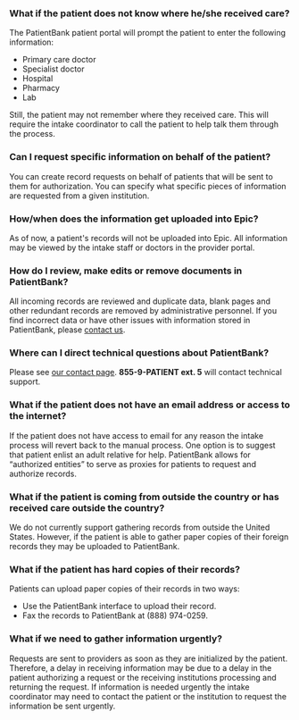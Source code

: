 ### What if the patient does not know where he/she received care?

The PatientBank patient portal will prompt the patient to enter the following information: 

- Primary care doctor
- Specialist doctor
- Hospital
- Pharmacy
- Lab

Still, the patient may not remember where they received care. This will require the intake coordinator to call the patient to help talk them through the process.

### Can I request specific information on behalf of the patient?

You can create record requests on behalf of patients that will be sent to them for authorization. You can specify what specific pieces of information are requested from a given institution.

### How/when does the information get uploaded into Epic?

As of now, a patient's records will not be uploaded into Epic. All information may be viewed by the intake staff or doctors in the provider portal. 

### How do I review, make edits or remove documents in PatientBank?

All incoming records are reviewed and duplicate data, blank pages and other redundant records are removed by administrative personnel. If you find incorrect data or have other issues with information stored in PatientBank, please [contact us](/contact).

### Where can I direct technical questions about PatientBank?

Please see [our contact page](/contact). **855-9-PATIENT ext. 5** will contact technical support.

### What if the patient does not have an email address or access to the internet?

If the patient does not have access to email for any reason the intake process will revert back to the manual process. One option is to suggest that patient enlist an adult relative for help. PatientBank allows for “authorized entities” to serve as proxies for patients to request and authorize records. 

### What if the patient is coming from outside the country or has received care outside the country?

We do not currently support gathering records from outside the United States. However, if the patient is able to gather paper copies of their foreign records they may be uploaded to PatientBank. 

### What if the patient has hard copies of their records?

Patients can upload paper copies of their records in two ways:

- Use the PatientBank interface to upload their record.
- Fax the records to PatientBank at (888) 974-0259.

### What if we need to gather information urgently?

Requests are sent to providers as soon as they are initialized by the patient. Therefore, a delay in receiving information may be due to a delay in the patient authorizing a request or the receiving institutions processing and returning the request. If information is needed urgently the intake coordinator may need to contact the patient or the institution to request the information be sent urgently.
